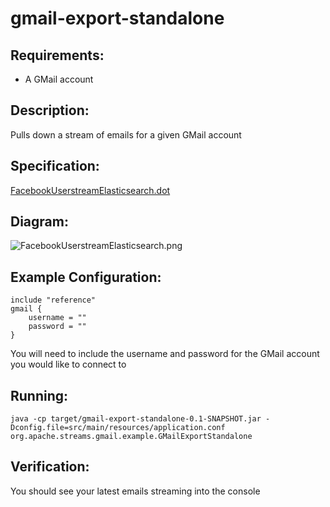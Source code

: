 gmail-export-standalone
==============================

Requirements:
-------------
 - A GMail account

Description:
------------
Pulls down a stream of emails for a given GMail account

Specification:
-----------------

[FacebookUserstreamElasticsearch.dot](src/main/resources/FacebookUserstreamElasticsearch.dot "ElasticsearchReserialize.dot" )

Diagram:
-----------------

![FacebookUserstreamElasticsearch.png](./FacebookUserstreamElasticsearch.png?raw=true)

Example Configuration:
----------------------

    include "reference"
    gmail {
        username = ""
        password = ""
    }

You will need to include the username and password for the GMail account you would like to connect to

Running:
--------

    java -cp target/gmail-export-standalone-0.1-SNAPSHOT.jar -Dconfig.file=src/main/resources/application.conf org.apache.streams.gmail.example.GMailExportStandalone

Verification:
-------------
You should see your latest emails streaming into the console